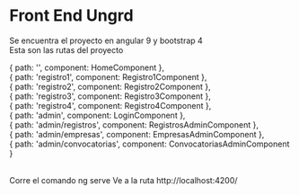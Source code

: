 # Front End Ungrd
Se encuentra el proyecto en angular 9 y bootstrap 4 <br>
Esta son las rutas del proyecto 

{ path: '', component: HomeComponent }, <br>
{ path: 'registro1', component: Registro1Component },  <br>
{ path: 'registro2', component: Registro2Component },  <br>
{ path: 'registro3', component: Registro3Component },  <br>
{ path: 'registro4', component: Registro4Component },  <br>
{ path: 'admin', component: LoginComponent },  <br>
{ path: 'admin/registros', component: RegistrosAdminComponent },  <br>
{ path: 'admin/empresas', component: EmpresasAdminComponent },  <br>
{ path: 'admin/convocatorias', component: ConvocatoriasAdminComponent }  <br><br>

Corre el comando ng serve
Ve a la ruta http://localhost:4200/
 

